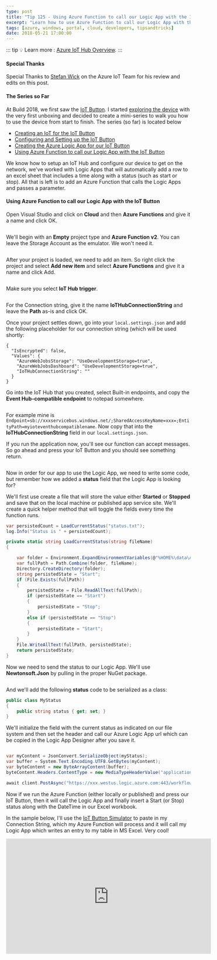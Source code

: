 ```yaml
---
type: post
title: "Tip 125 - Using Azure Function to call our Logic App with the IoT Button"
excerpt: "Learn how to use Azure Function to call our Logic App with the IoT Button"
tags: [azure, windows, portal, cloud, developers, tipsandtricks]
date: 2018-05-21 17:00:00
---
```


::: tip
:bulb: Learn more : [Azure IoT Hub Overview](https://docs.microsoft.com/azure/iot-hub/about-iot-hub?WT.mc_id=docs-azuredevtips-micrum).
:::

#### Special Thanks

Special Thanks to [Stefan Wick](http://twitter.com/StefanWickDev?WT.mc_id=twitter-azuredevtips-micrum) on the Azure IoT Team for his review and edits on this post. 

#### The Series so Far

At Build 2018, we first saw the [IoT Button](http://aka.ms/button?WT.mc_id=akams-azuredevtips-micrum). I started [exploring the device](https://www.youtube.com/watch?v=OdGHWwRBf_c?WT.mc_id=youtube-azuredevtips-micrum) with the very first unboxing and decided to create a mini-series to walk you how to use the device from start to finish. The series (so far) is located below

* [Creating an IoT for the IoT Button](https://microsoft.github.io/AzureTipsAndTricks/blog/tip122.html)
* [Configuring and Setting up the IoT Button](https://microsoft.github.io/AzureTipsAndTricks/blog/tip123.html)
* [Creating the Azure Logic App for our IoT Button](https://microsoft.github.io/AzureTipsAndTricks/blog/tip124.html)
* [Using Azure Function to call our Logic App with the IoT Button](https://microsoft.github.io/AzureTipsAndTricks/blog/tip125.html)

We know how to setup an IoT Hub and configure our device to get on the network, we've worked with Logic Apps that will automatically add a row to an excel sheet that includes a time along with a status (such as start or stop). All that is left is to add an Azure Function that calls the Logic Apps and passes a parameter.

#### Using Azure Function to call our Logic App with the IoT Button

Open Visual Studio and click on **Cloud** and then **Azure Functions** and give it a name and click OK. 

<img :src="$withBase('/files/iotbutton22.png')">

We'll begin with an **Empty** project type and **Azure Function v2**. You can leave the Storage Account as the emulator. We won't need it. 

<img :src="$withBase('/files/iotbutton23.png')">

After your project is loaded, we need to add an item. So right click the project and select **Add new item** and select **Azure Functions** and give it a name and click Add. 

<img :src="$withBase('/files/iotbutton24.png')">

Make sure you select **IoT Hub trigger**. 

<img :src="$withBase('/files/iotbutton25.png')">

For the Connection string, give it the name **IoTHubConnectionString** and leave the **Path** as-is and click OK. 

Once your project settles down, go into your `local.settings.json` and add the following placeholder for our connection string (which will be used shortly:

```text
{
  "IsEncrypted": false,
  "Values": {
    "AzureWebJobsStorage": "UseDevelopmentStorage=true",
    "AzureWebJobsDashboard": "UseDevelopmentStorage=true",
    "IoTHubConnectionString": ""
  }
}
```

Go into the IoT Hub that you created, select Built-in endpoints, and copy the **Event Hub-compatible endpoint** to notepad somewhere. 

<img :src="$withBase('/files/iotbutton28.png')">

For example mine is `Endpoint=sb://xxxservicebus.windows.net/;SharedAccessKeyName=xxx=;EntityPath=myioteventhubcompatiblename`. Now copy that into the **IoTHubConnectionString** field in our  `local.settings.json`.

If you run the application now, you'll see our function can accept messages. So go ahead and press your IoT Button and you should see something return. 

<img :src="$withBase('/files/iotbutton26.png')">

Now in order for our app to use the Logic App, we need to write some code, but remember how we added a **status** field that the Logic App is looking for? 

We'll first use create a file that will store the value either **Started** or **Stopped** and save that on the local machine or published app service site. We'll create a quick helper method that will toggle the fields every time the function runs. 

```csharp
var persistedCount = LoadCurrentStatus("status.txt");
log.Info("Status is " + persistedCount);

private static string LoadCurrentStatus(string fileName)
{

    var folder = Environment.ExpandEnvironmentVariables(@"%HOME%\data\AzureFunctionAppData");
    var fullPath = Path.Combine(folder, fileName);
    Directory.CreateDirectory(folder);
    string persistedState = "Start";
    if (File.Exists(fullPath))
    {
        persistedState = File.ReadAllText(fullPath);
        if (persistedState == "Start")
        {
            persistedState = "Stop";
        }
        else if (persistedState == "Stop")
        {
            persistedState = "Start";
        }
    }
    File.WriteAllText(fullPath, persistedState);
    return persistedState;
}
```

Now we need to send the status to our Logic App. We'll use **Newtonsoft.Json** by pulling in the proper NuGet package.

<img :src="$withBase('/files/iotbutton27.png')">

And we'll add the following **status** code to be serialized as a class:

```csharp
public class MyStatus
{
    public string status { get; set; }
}
```

We'll initialize the field with the current status as indicated on our file system and then set the header and call our Azure Logic App url which can be copied in the Logic App Designer after you save it. 

<img :src="$withBase('/files/iotbutton29.png')">

```csharp
var myContent = JsonConvert.SerializeObject(myStatus);
var buffer = System.Text.Encoding.UTF8.GetBytes(myContent);
var byteContent = new ByteArrayContent(buffer);
byteContent.Headers.ContentType = new MediaTypeHeaderValue("application/json");

await client.PostAsync("https://xxx.westus.logic.azure.com:443/workflows/xxx/triggers/manual/paths/invoke?api-version=2016-10-01&sp=%2Ftriggers%2Fmanual%2Frun&sv=1.0&sig=xxx", byteContent);
```

Now if we run the Azure Function (either locally or published) and press our IoT Button, then it will call the Logic App and finally insert a Start (or Stop) status along with the DateTime in our Excel workbook. 

In the sample below, I'll use the [IoT Button Simulator](https://prodiotsimulator.blob.core.windows.net/site/index.html) to paste in my Connection String, which my Azure Function will process and it will call my Logic App which writes an entry to my table in MS Excel. Very cool!

<iframe width="560" height="315" src="https://www.youtube.com/embed/-EWIbX_DfF0?rel=0" frameborder="0" allow="autoplay; encrypted-media" allowfullscreen></iframe>
